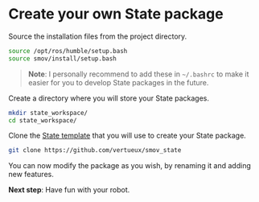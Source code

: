 
# Create your own State package

Source the installation files from the project directory.

```bash
source /opt/ros/humble/setup.bash
source smov/install/setup.bash
```

> **Note**: I personally recommend to add these in `~/.bashrc` to make it easier for you to develop State packages in the future.

Create a directory where you will store your State packages.

```bash
mkdir state_workspace/
cd state_workspace/
```

Clone the [State template](https://github.com/vertueux/smov_state) that you will use to create your State package.

```bash
git clone https://github.com/vertueux/smov_state
```

You can now modify the package as you wish, by renaming it and adding new features.

**Next step**: Have fun with your robot.

